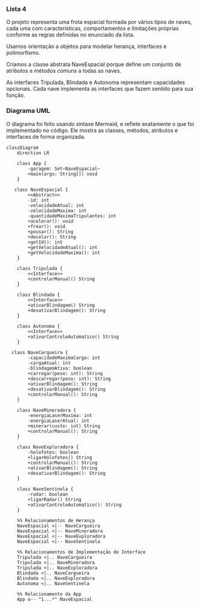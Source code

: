 ### Lista 4

O projeto representa uma frota espacial formada por vários tipos de naves, cada uma com características, comportamentos e limitações próprias conforme as regras definidas no enunciado da lista.

Usamos orientação a objetos para modelar herança, interfaces e polimorfismo.

Criamos a classe abstrata NaveEspacial porque define um conjunto de atributos e métodos comuns a todas as naves. 

As interfaces Tripulada, Blindada e Autonoma representam capacidades opcionais. Cada nave implementa as interfaces que fazem sentido para sua função.



### Diagrama UML 

O diagrama foi feito usando sintaxe Mermaid, e reflete exatamente o que foi implementado no código. Ele mostra as classes, métodos, atributos e interfaces de forma organizada.


```mermaid
classDiagram
    direction LR

    class App {
        -garagem: Set~NaveEspacial~
        +main(args: String[]) void
    }

   class NaveEspacial {
        <<Abstract>>
        -id: int
        -velocidadeAtual: int
        -velocidadeMaxima: int
        -quantidadeMaximaTripulantes: int
        +acelerar(): void
        +frear(): void
        +pousar(): String
        +decolar(): String
        +getId(): int
        +getVelocidadeAtual(): int
        +getVelocidadeMaxima(): int
    }

    class Tripulada {
        <<Interface>>
        +controlarManual() String
    }

    class Blindada {
        <<Interface>>
        +ativarBlindagem() String
        +desativarBlindagem(): String
    }

    class Autonoma {
        <<Interface>>
        +ativarControleAutomatico() String
    }

  class NaveCargueira {
        -capacidadeMaximaCarga: int
        -cargaAtual: int
        -blindagemAtiva: boolean
        +carregar(peso: int): String
        +descarregar(peso: int): String
        +ativarBlindagem(): String
        +desativarBlindagem(): String
        +controlarManual(): String
    }

    class NaveMineradora {
        -energiaLaserMaxima: int
        -energiaLaserAtual: int
        +minerar(custo: int) String
        +controlarManual(): String
    }

    class NaveExploradora {
        -holofotes: boolean
        +ligarHolofotes() String
        +controlarManual(): String
        +ativarBlindagem(): String
        +desativarBlindagem(): String
    }

    class NaveSentinela {
        -radar: boolean
        +ligarRadar() String
        +ativarControleAutomatico(): String
    }

    %% Relacionamentos de Herança
    NaveEspacial <|-- NaveCargueira
    NaveEspacial <|-- NaveMineradora
    NaveEspacial <|-- NaveExploradora
    NaveEspacial <|-- NaveSentinela

    %% Relacionamentos de Implementação de Interface
    Tripulada <|.. NaveCargueira
    Tripulada <|.. NaveMineradora
    Tripulada <|.. NaveExploradora
    Blindada <|.. NaveCargueira
    Blindada <|.. NaveExploradora
    Autonoma <|.. NaveSentinela

    %% Relacionamento da App
    App o-- "1...*" NaveEspacial

```
